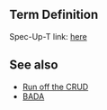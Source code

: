 ## Term Definition

Spec-Up-T link: <a href='https://weboftrust.github.io/WOT-terms/docs/glossary/read-update-nullify'>here</a>

## See also
- [Run off the CRUD](run-off-the-crud)
- [BADA](BADA)
